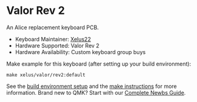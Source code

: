 # Valor Rev 2

An Alice replacement keyboard PCB.

* Keyboard Maintainer: [Xelus22](https://github.com/Xelus22)
* Hardware Supported: Valor Rev 2
* Hardware Availability: Custom keyboard group buys

Make example for this keyboard (after setting up your build environment):

    make xelus/valor/rev2:default

See the [build environment setup](https://docs.qmk.fm/#/getting_started_build_tools) and the [make instructions](https://docs.qmk.fm/#/getting_started_make_guide) for more information. Brand new to QMK? Start with our [Complete Newbs Guide](https://docs.qmk.fm/#/newbs).
